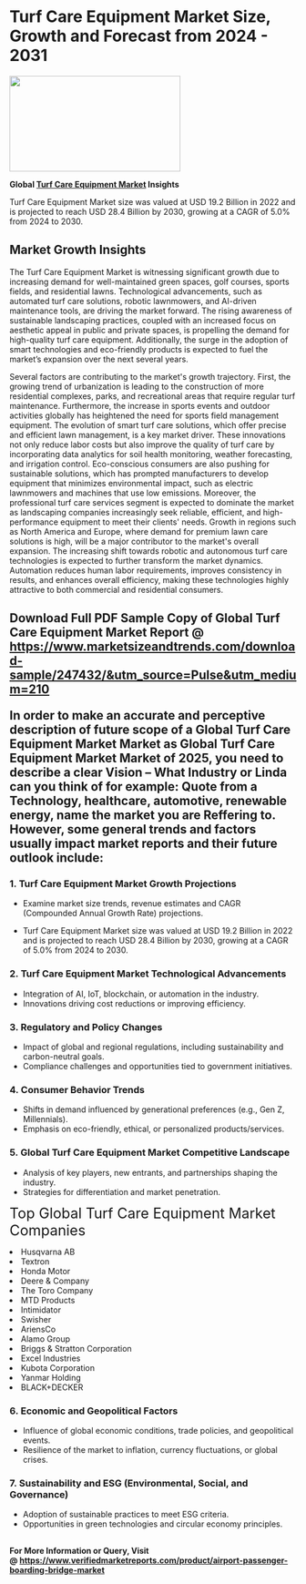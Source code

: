 <H1>Turf Care Equipment Market Size, Growth and Forecast from 2024 - 2031</H1><img class="aligncenter size-medium wp-image-584254" src="https://thirdeyenews.in/wp-content/uploads/2024/09/Global-Market-Research-300x168.jpeg" alt="" width="300" height="168" /><p><strong>Global&nbsp;<a href="https://www.marketsizeandtrends.com/download-sample/247432/&amp;utm_source=Pulse&amp;utm_medium=210">Turf Care Equipment Market</a> Insights</strong></p><p>Turf Care Equipment Market size was valued at USD 19.2 Billion in 2022 and is projected to reach USD 28.4 Billion by 2030, growing at a CAGR of 5.0% from 2024 to 2030.</p><p><h2>Market Growth Insights</h2> <p>The Turf Care Equipment Market is witnessing significant growth due to increasing demand for well-maintained green spaces, golf courses, sports fields, and residential lawns. Technological advancements, such as automated turf care solutions, robotic lawnmowers, and AI-driven maintenance tools, are driving the market forward. The rising awareness of sustainable landscaping practices, coupled with an increased focus on aesthetic appeal in public and private spaces, is propelling the demand for high-quality turf care equipment. Additionally, the surge in the adoption of smart technologies and eco-friendly products is expected to fuel the market’s expansion over the next several years.</p> <p><strong></strong></p> <p>Several factors are contributing to the market's growth trajectory. First, the growing trend of urbanization is leading to the construction of more residential complexes, parks, and recreational areas that require regular turf maintenance. Furthermore, the increase in sports events and outdoor activities globally has heightened the need for sports field management equipment. The evolution of smart turf care solutions, which offer precise and efficient lawn management, is a key market driver. These innovations not only reduce labor costs but also improve the quality of turf care by incorporating data analytics for soil health monitoring, weather forecasting, and irrigation control. Eco-conscious consumers are also pushing for sustainable solutions, which has prompted manufacturers to develop equipment that minimizes environmental impact, such as electric lawnmowers and machines that use low emissions. Moreover, the professional turf care services segment is expected to dominate the market as landscaping companies increasingly seek reliable, efficient, and high-performance equipment to meet their clients' needs. Growth in regions such as North America and Europe, where demand for premium lawn care solutions is high, will be a major contributor to the market's overall expansion. The increasing shift towards robotic and autonomous turf care technologies is expected to further transform the market dynamics. Automation reduces human labor requirements, improves consistency in results, and enhances overall efficiency, making these technologies highly attractive to both commercial and residential consumers. <h2></p><p><span class=""><strong>Download Full PDF Sample Copy of Global Turf Care Equipment Market Report</strong> @ <a href="https://www.marketsizeandtrends.com/download-sample/247432/&amp;utm_source=Pulse&amp;utm_medium=210" target="_blank">https://www.marketsizeandtrends.com/download-sample/247432/&amp;utm_source=Pulse&amp;utm_medium=210</a></span></p><p>In order to make an accurate and perceptive description of future scope of a Global&nbsp;Turf Care Equipment Market Market as Global&nbsp;Turf Care Equipment Market Market of 2025, you need to describe a clear Vision &ndash; What Industry or Linda can you think of for example: Quote from a Technology, healthcare, automotive, renewable energy, name the market you are Reffering to. However, some general trends and factors usually impact market reports and their future outlook include:</p><h3>1.&nbsp;<strong>Turf Care Equipment Market Growth Projections</strong></h3><ul><li>Examine market size trends, revenue estimates and CAGR (Compounded Annual Growth Rate) projections.</li><li><p>Turf Care Equipment Market size was valued at USD 19.2 Billion in 2022 and is projected to reach USD 28.4 Billion by 2030, growing at a CAGR of 5.0% from 2024 to 2030.</p></li></ul><h3>2.&nbsp;<strong>Turf Care Equipment Market Technological Advancements</strong></h3><ul><li>Integration of AI, IoT, blockchain, or automation in the industry.</li><li>Innovations driving cost reductions or improving efficiency.</li></ul><h3>3.&nbsp;<strong>Regulatory and Policy Changes</strong></h3><ul><li>Impact of global and regional regulations, including sustainability and carbon-neutral goals.</li><li>Compliance challenges and opportunities tied to government initiatives.</li></ul><h3>4.&nbsp;<strong>Consumer Behavior Trends</strong></h3><ul><li>Shifts in demand influenced by generational preferences (e.g., Gen Z, Millennials).</li><li>Emphasis on eco-friendly, ethical, or personalized products/services.</li></ul><h3>5.&nbsp;<strong>Global Turf Care Equipment Market Competitive Landscape</strong></h3><ul><li>Analysis of key players, new entrants, and partnerships shaping the industry.</li><li>Strategies for differentiation and market penetration.</li></ul><p data-pm-slice="1 1 []"><span style="color: inherit; font-family: inherit; font-size: 25px;">Top Global Turf Care Equipment Market Companies</span></p><div class="" data-test-id=""><p><li>Husqvarna AB</li><li> Textron</li><li> Honda Motor</li><li> Deere & Company</li><li> The Toro Company</li><li> MTD Products</li><li> Intimidator</li><li> Swisher</li><li> AriensCo</li><li> Alamo Group</li><li> Briggs & Stratton Corporation</li><li> Excel Industries</li><li> Kubota Corporation</li><li> Yanmar Holding</li><li> BLACK+DECKER</li></p></div><h3>6.&nbsp;<strong>Economic and Geopolitical Factors</strong></h3><ul><li>Influence of global economic conditions, trade policies, and geopolitical events.</li><li>Resilience of the market to inflation, currency fluctuations, or global crises.</li></ul><h3>7.&nbsp;<strong>Sustainability and ESG (Environmental, Social, and Governance)</strong></h3><ul><li>Adoption of sustainable practices to meet ESG criteria.</li><li>Opportunities in green technologies and circular economy principles.</li></ul><h2><strong style="font-size: 14px;">For More Information or Query, Visit @&nbsp;</strong><a style="background-color: #ffffff; font-size: 14px;" href="https://www.marketsizeandtrends.com/report/turf-care-equipment-market/" target="_blank">https://www.verifiedmarketreports.com/product/airport-passenger-boarding-bridge-market</a></h2>
